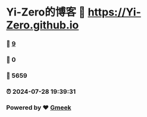 # Yi-Zero的博客 :link: https://Yi-Zero.github.io 
### :page_facing_up: [9](https://Yi-Zero.github.io/tag.html) 
### :speech_balloon: 0 
### :hibiscus: 5659 
### :alarm_clock: 2024-07-28 19:39:31 
### Powered by :heart: [Gmeek](https://github.com/Meekdai/Gmeek)
